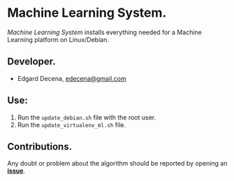 # Machine Learning System.

*Machine Learning System* installs everything needed for a Machine Learning platform on Linux/Debian.


## Developer.

* Edgard Decena, edecena@gmail.com

## Use:

1. Run the ```update_debian.sh``` file with the root user.
1. Run the ```update_virtualenv_ml.sh``` file.

## Contributions.

Any doubt or problem about the algorithm should be reported by opening an [**issue**](https://github.com/ejdecena/machine_learning_system/issues).